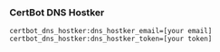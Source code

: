### CertBot DNS Hostker

```
certbot_dns_hostker:dns_hostker_email=[your email]
certbot_dns_hostker:dns_hostker_token=[your token]
```